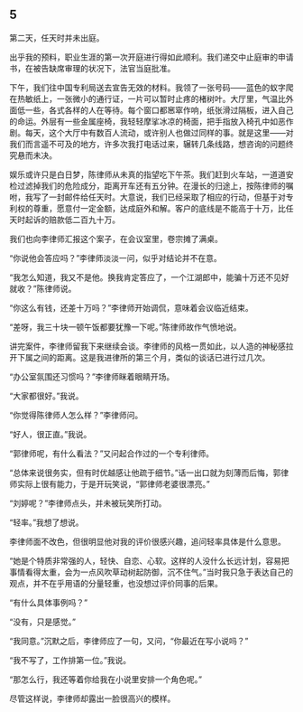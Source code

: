   

## 5

第二天，任天时并未出庭。

出乎我的预料，职业生涯的第一次开庭进行得如此顺利。我们递交中止庭审的申请书，在被告缺席审理的状况下，法官当庭批准。

下午，我们往中国专利局送去宣告无效的材料。我领了一张号码——蓝色的蚁字爬在热敏纸上，一张微小的通行证，一片可以暂时止疼的楮树叶。大厅里，气温比外面低一些，各式各样的人在等待。每个窗口都窸窣作响，纸张滑过隔板，进入自己的命运。外层有一些金属座椅，我轻轻摩挲冰凉的椅面，把手指放入椅孔中如恶作剧。每天，这个大厅中有数百人流动，或许别人也做过同样的事。就是这里——对我们而言遥不可及的地方，许多次我打电话过来，辗转几条线路，想咨询的问题终究悬而未决。

娱乐或许只是白日梦，陈律师从未真的指望吃下午茶。我们赶到火车站，一道道安检过滤掉我们的危险成分，距离开车还有五分钟。在漫长的归途上，按陈律师的嘱咐，我写了一封邮件给任天时。大意说，我们已经采取了相应的行动，但基于对专利权的尊重，愿意付一定金额，达成庭外和解。客户的底线是不能高于十万，比任天时起诉的赔款低二百九十万。

我们也向李律师汇报这个案子，在会议室里，卷宗摊了满桌。

“你说他会答应吗？”李律师淡淡一问，似乎对结论并不在意。

“我怎么知道，我又不是他。换我肯定答应了，一个江湖郎中，能骗十万还不见好就收？”陈律师说。

“你这么有钱，还差十万吗？”李律师开始调侃，意味着会议临近结束。

“差呀，我三十块一顿午饭都要犹豫一下呢。”陈律师故作气愤地说。

讲完案件，李律师留我下来继续会谈。李律师的风格一贯如此，以人造的神秘感拉开下属之间的距离。这是我进律所的第三个月，类似的谈话已进行过几次。

“办公室氛围还习惯吗？”李律师眯着眼睛开场。

“大家都很好。”我说。

“你觉得陈律师人怎么样？”李律师问。

“好人，很正直。”我说。

“郭律师呢，有什么看法？”又问起合作过的一个专利律师。

“总体来说很务实，但有时优越感让他疏于细节。”话一出口就为刻薄而后悔，郭律师实际上很有能力，于是开玩笑说，“郭律师老婆很漂亮。”

“刘婷呢？”李律师点头，并未被玩笑所打动。

“轻率。”我想了想说。

李律师面不改色，但很明显他对我的评价很感兴趣，追问轻率具体是什么意思。

“她是个特质非常强的人，轻快、自恋、心软。这样的人没什么长远计划，容易把事情看得太重，会为一点风吹草动树起防御，沉不住气。”当时我只急于表达自己的观点，并不在乎用语的分量轻重，也没想过评价同事的后果。

“有什么具体事例吗？”

“没有，只是感觉。”

“我同意。”沉默之后，李律师应了一句，又问，“你最近在写小说吗？”

“我不写了，工作排第一位。”我说。

“那怎么行，我还等着你给我在小说里安排一个角色呢。”

尽管这样说，李律师却露出一脸很高兴的模样。
